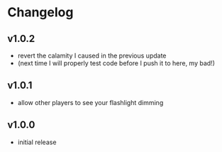 # Changelog

## v1.0.2

- revert the calamity I caused in the previous update
- (next time I will properly test code before I push it to here, my bad!)


## v1.0.1

- allow other players to see your flashlight dimming

## v1.0.0

- initial release